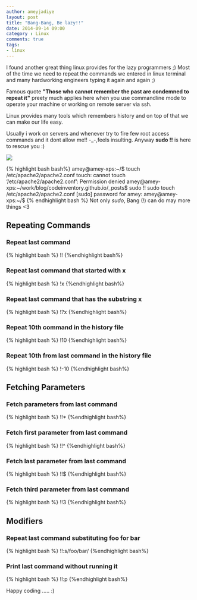 ```yaml
---
author: ameyjadiye
layout: post
title: "Bang-Bang, Be lazy!!"
date: 2014-09-14 09:00
category : Linux
comments: true
tags:
- linux
---
```


I found another great thing linux provides for the lazy programmers ;)
Most of the time we need to repeat the commands we entered in linux terminal and many hardworking engineers typing it again and again ;)

Famous quote **"Those who cannot remember the past are condemned to repeat it"** preety much applies here when you use commandline mode to operate your machine or working on remote server via ssh.

Linux provides many tools which remembers history and on top of that we can make our life easy.

Usually i work on servers and whenever try to fire few root access commands and it dont allow  me!! -_-,feels insulting. 
Anyway **sudo !!**  is here to rescue you :)

<img  src="{{ site.img_url }}/bang-bang.jpg"/>

{% highlight bash bash%}
amey@amey-xps:~/$ touch /etc/apache2/apache2.conf 
touch: cannot touch ‘/etc/apache2/apache2.conf’: Permission denied
amey@amey-xps:~/work/blog/codeinventory.github.io/_posts$ sudo !!
sudo touch /etc/apache2/apache2.conf 
[sudo] password for amey: 
amey@amey-xps:~/$ 
{% endhighlight bash %}
Not only _sudo_, Bang (!) can do may more things <3

## Repeating Commands
### Repeat last command

{% highlight bash %}
!!
{%endhighlight bash%}
### Repeat last command that started with x
{% highlight bash %}
!x
{%endhighlight bash%}
### Repeat last command that has the substring x
{% highlight bash %}
!?x
{%endhighlight bash%}
### Repeat 10th command in the history file
{% highlight bash %}
!10
{%endhighlight bash%}
### Repeat 10th from last command in the history file
{% highlight bash %}
!-10
{%endhighlight bash%}
## Fetching Parameters
### Fetch parameters from last command
{% highlight bash %}
!!*
{%endhighlight bash%}
### Fetch first parameter from last command
{% highlight bash %}
!!^
{%endhighlight bash%}
### Fetch last parameter from last command
{% highlight bash %}
!!$
{%endhighlight bash%}
### Fetch third parameter from last command
{% highlight bash %}
!!3
{%endhighlight bash%}
## Modifiers
### Repeat last command substituting foo for bar
{% highlight bash %}
!!:s/foo/bar/
{%endhighlight bash%}
### Print last command without running it
{% highlight bash %}
!!:p
{%endhighlight bash%}

Happy coding ..... :)
